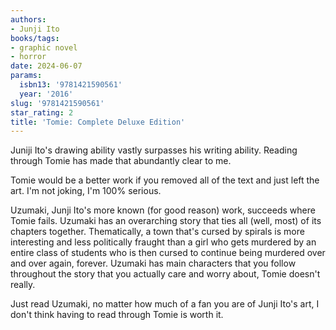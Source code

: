 ```yaml
---
authors:
- Junji Ito
books/tags:
- graphic novel
- horror
date: 2024-06-07
params:
  isbn13: '9781421590561'
  year: '2016'
slug: '9781421590561'
star_rating: 2
title: 'Tomie: Complete Deluxe Edition'
---
```


Juniji Ito's drawing ability vastly surpasses his writing ability. Reading through Tomie has made that abundantly clear to me.

<!--more-->

Tomie would be a better work if you removed all of the text and just left the art. I'm not joking, I'm 100% serious.

Uzumaki, Junji Ito's more known (for good reason) work, succeeds where Tomie fails. Uzumaki has an overarching story that ties all (well, most) of its chapters together. Thematically, a town that's cursed by spirals is more interesting and less politically fraught than a girl who gets murdered by an entire class of students who is then cursed to continue being murdered over and over again, forever. Uzumaki has main characters that you follow throughout the story that you actually care and worry about, Tomie doesn't really.

Just read Uzumaki, no matter how much of a fan you are of Junji Ito's art, I don't think having to read through Tomie is worth it.